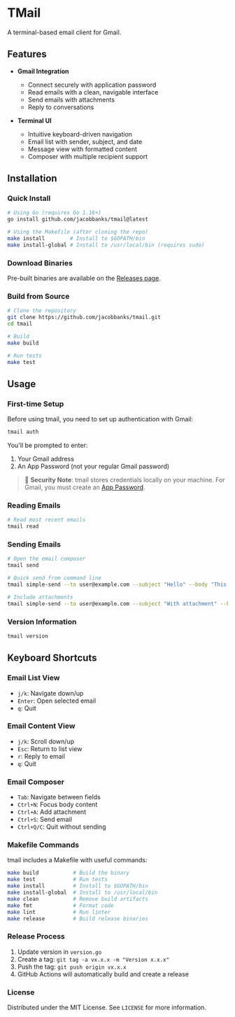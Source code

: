 # TMail

A terminal-based email client for Gmail.

## Features
- **Gmail Integration**
  - Connect securely with application password
  - Read emails with a clean, navigable interface
  - Send emails with attachments
  - Reply to conversations

- **Terminal UI**
  - Intuitive keyboard-driven navigation
  - Email list with sender, subject, and date
  - Message view with formatted content
  - Composer with multiple recipient support

## Installation

### Quick Install

```bash
# Using Go (requires Go 1.16+)
go install github.com/jacobbanks/tmail@latest

# Using the Makefile (after cloning the repo)
make install        # Install to $GOPATH/bin
make install-global # Install to /usr/local/bin (requires sudo)
```

### Download Binaries

Pre-built binaries are available on the [Releases page](https://github.com/jacobbanks/tmail/releases).

### Build from Source

```bash
# Clone the repository
git clone https://github.com/jacobbanks/tmail.git
cd tmail

# Build
make build

# Run tests
make test
```

## Usage

### First-time Setup

Before using tmail, you need to set up authentication with Gmail:

```bash
tmail auth
```

You'll be prompted to enter:
1. Your Gmail address
2. An App Password (not your regular Gmail password)

> 🔑 **Security Note**: tmail stores credentials locally on your machine. For Gmail, you must create an [App Password](https://support.google.com/accounts/answer/185833).

### Reading Emails

```bash
# Read most recent emails
tmail read
```

### Sending Emails

```bash
# Open the email composer
tmail send

# Quick send from command line
tmail simple-send --to user@example.com --subject "Hello" --body "This is a test email"

# Include attachments
tmail simple-send --to user@example.com --subject "With attachment" --body "See attached file" --attach path/to/file.pdf
```

### Version Information

```bash
tmail version
```

## Keyboard Shortcuts

### Email List View
- `j/k`: Navigate down/up
- `Enter`: Open selected email
- `q`: Quit

### Email Content View
- `j/k`: Scroll down/up
- `Esc`: Return to list view
- `r`: Reply to email
- `q`: Quit

### Email Composer
- `Tab`: Navigate between fields
- `Ctrl+N`: Focus body content
- `Ctrl+A`: Add attachment
- `Ctrl+S`: Send email
- `Ctrl+Q/C`: Quit without sending

### Makefile Commands
tmail includes a Makefile with useful commands:

```bash
make build           # Build the binary
make test            # Run tests
make install         # Install to $GOPATH/bin
make install-global  # Install to /usr/local/bin
make clean           # Remove build artifacts
make fmt             # Format code
make lint            # Run linter
make release         # Build release binaries
```

### Release Process

1. Update version in `version.go`
2. Create a tag: `git tag -a vx.x.x -m "Version x.x.x"`
3. Push the tag: `git push origin vx.x.x`
4. GitHub Actions will automatically build and create a release

### License

Distributed under the MIT License. See `LICENSE` for more information.
